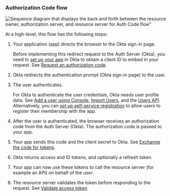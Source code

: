 ### Authorization Code flow

![Sequence diagram that displays the back and forth between the resource owner, authorization server, and resource server for Auth Code flow"](/img/authorization/oauth-auth-code-grant-flow.png "Authorization Code flow")

<!-- Source for image. Generated using http://www.plantuml.com/plantuml/uml/

skinparam monochrome true
actor "Resource Owner (User)" as user
participant "Web App" as client
participant "Authorization Server (Okta) " as okta
participant "Resource Server (Your App) " as app

autonumber "<b>#."
client -> okta: Authorization Code request to /authorize
okta -> user: 302 redirect to authentication prompt
user -> okta: Authentication & consent
okta -> client: Authorization Code response
client -> okta: Send authorization code + client secret to /token
okta -> client: Access token (and optionally refresh token)
client -> app: Request with access token
app -> client: Response

-->

At a high-level, this flow has the following steps:

1. Your application (app) directs the browser to the Okta sign-in page.

    Before implementing this redirect request to the Auth Server (Okta), you need to [set up your app](#set-up-your-app) in Okta to obtain a client ID to embed in your request. See [Request an authorization code](#request-an-authorization-code).

2. Okta redirects the authentication prompt (Okta sign-in page) to the user.
3. The user authenticates.

    For Okta to authenticate the user credentials, Okta needs user profile data.
    See [Add a user using Console](https://help.okta.com/okta_help.htm?id=ext-usgp-add-users), [Import Users](/docs/guides/password-import-inline-hook/), and the [Users API](/docs/references/api/users/). Alternatively, you can [set up self-service registration](/docs/guides/set-up-self-service-registration/) to allow users to register their membership with the app.

4. After the user is authenticated, the browser receives an authorization code from the Auth Server (Okta). The authorization code is passed to your app.
5. Your app sends this code and the client secret to Okta. See [Exchange the code for tokens](#exchange-the-code-for-tokens).
6. Okta returns access and ID tokens, and optionally a refresh token.
7. Your app can now use these tokens to call the resource server (for example an API) on behalf of the user.
8. The resource server validates the token before responding to the request. See [Validate access token](#validate-access-token).
